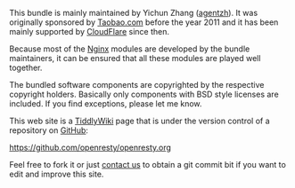 <!---
    @title         About
    @creator       Yichun Zhang
    @created       2011-06-21 04:07 GMT
    @modifier      YichunZhang
    @modified      2013-07-19 00:24 GMT
    @changecount   21
--->

This bundle is mainly maintained by Yichun Zhang ([agentzh](http://agentzh.org)). It was originally sponsored by [Taobao.com](http://www.taobao.com) before the year 2011 and it has been mainly supported by [CloudFlare](http://www.cloudflare.com) since then.

Because most of the [Nginx](nginx/) modules are developed by the bundle maintainers, it can be ensured
that all these modules are played well together.

The bundled software components are copyrighted by the respective copyright holders.  Basically only components with BSD style licenses are included. If you find exceptions, please let me know.

This web site is a [TiddlyWiki](http://www.tiddlywiki.com/) page that is under the version control of a repository on [GitHub](github/):

https://github.com/openresty/openresty.org

Feel free to fork it or just [contact us](contact-us/) to obtain a git commit bit if you want to edit and improve this site.
